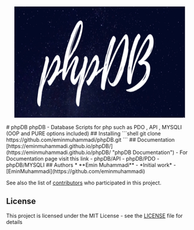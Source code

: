 <p align="center">
  <img width="460" height="300" src="/docs/phpDB.png">
</p>
# phpDB
phpDB - Database Scripts for php such as PDO , API , MYSQLI (OOP and PURE options included)
## Installing
```shell
git clone https://github.com/eminmuhammadi/phpDB.git
```
## Documentation
[https://eminmuhammadi.github.io/phpDB/](https://eminmuhammadi.github.io/phpDB/ "phpDB Documentation") - For Documentation page visit this link
- phpDB/API
- phpDB/PDO
- phpDB/MYSQLI
## Authors
* **Emin Muhammadi** - *Initial work* - [EminMuhammadi](https://github.com/eminmuhammadi)


See also the list of [contributors](https://github.com/eminmuhammadi/phpDB/contributors) who participated in this project.
## License
This project is licensed under the MIT License - see the [LICENSE](LICENSE) file for details

